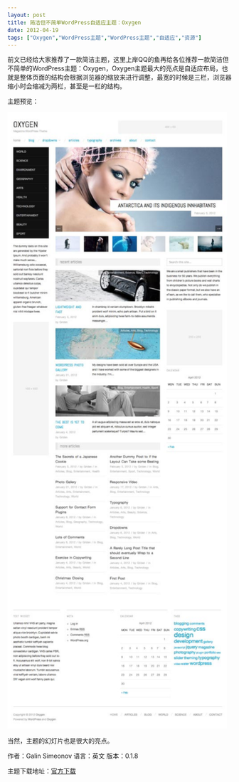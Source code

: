 ```yaml
---
layout: post
title: 简洁但不简单WordPress自适应主题：Oxygen		
date: 2012-04-19
tags: ["Oxygen","WordPress主题","WordPress主题","自适应","资源"]
---
```


前文已经给大家推荐了一款简洁主题，这里上岸QQ的鱼再给各位推荐一款简洁但不简单的WordPress主题：Oxygen，Oxygen主题最大的亮点是自适应布局，也就是整体页面的结构会根据浏览器的缩放来进行调整，最宽的时候是三栏，浏览器缩小时会缩减为两栏，甚至是一栏的结构。

主题预览：

<a href="http://www.saqqdy.com/download/simple-not-easy-wordpress-adaptive-theme-oxygen/attachment/oxygen" rel="attachment wp-att-658"><img class="alignnone size-full wp-image-658" title="oxygen" src="oxygen.jpg" alt="" width="494" height="1387" /></a>

当然，主题的幻灯片也是很大的亮点。

作者：Galin Simeonov
语言：英文
版本：0.1.8

主题下载地址：<a title="简洁但不简单WordPress自适应主题：Oxygen官方下载" href="http://www.saqqdy.com/?r=http://alienwp.com/themes/oxygen/" target="_blank">官方下载</a>		